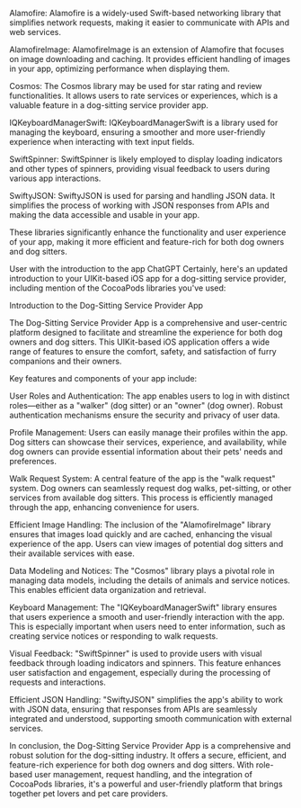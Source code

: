 Alamofire: Alamofire is a widely-used Swift-based networking library that simplifies network requests, making it easier to communicate with APIs and web services.

AlamofireImage: AlamofireImage is an extension of Alamofire that focuses on image downloading and caching. It provides efficient handling of images in your app, optimizing performance when displaying them.

Cosmos: The Cosmos library may be used for star rating and review functionalities. It allows users to rate services or experiences, which is a valuable feature in a dog-sitting service provider app.

IQKeyboardManagerSwift: IQKeyboardManagerSwift is a library used for managing the keyboard, ensuring a smoother and more user-friendly experience when interacting with text input fields.

SwiftSpinner: SwiftSpinner is likely employed to display loading indicators and other types of spinners, providing visual feedback to users during various app interactions.

SwiftyJSON: SwiftyJSON is used for parsing and handling JSON data. It simplifies the process of working with JSON responses from APIs and making the data accessible and usable in your app.

These libraries significantly enhance the functionality and user experience of your app, making it more efficient and feature-rich for both dog owners and dog sitters.




User
with the introduction to the app
ChatGPT
Certainly, here's an updated introduction to your UIKit-based iOS app for a dog-sitting service provider, including mention of the CocoaPods libraries you've used:

Introduction to the Dog-Sitting Service Provider App

The Dog-Sitting Service Provider App is a comprehensive and user-centric platform designed to facilitate and streamline the experience for both dog owners and dog sitters. This UIKit-based iOS application offers a wide range of features to ensure the comfort, safety, and satisfaction of furry companions and their owners.

Key features and components of your app include:

User Roles and Authentication: The app enables users to log in with distinct roles—either as a "walker" (dog sitter) or an "owner" (dog owner). Robust authentication mechanisms ensure the security and privacy of user data.

Profile Management: Users can easily manage their profiles within the app. Dog sitters can showcase their services, experience, and availability, while dog owners can provide essential information about their pets' needs and preferences.

Walk Request System: A central feature of the app is the "walk request" system. Dog owners can seamlessly request dog walks, pet-sitting, or other services from available dog sitters. This process is efficiently managed through the app, enhancing convenience for users.

Efficient Image Handling: The inclusion of the "AlamofireImage" library ensures that images load quickly and are cached, enhancing the visual experience of the app. Users can view images of potential dog sitters and their available services with ease.

Data Modeling and Notices: The "Cosmos" library plays a pivotal role in managing data models, including the details of animals and service notices. This enables efficient data organization and retrieval.

Keyboard Management: The "IQKeyboardManagerSwift" library ensures that users experience a smooth and user-friendly interaction with the app. This is especially important when users need to enter information, such as creating service notices or responding to walk requests.

Visual Feedback: "SwiftSpinner" is used to provide users with visual feedback through loading indicators and spinners. This feature enhances user satisfaction and engagement, especially during the processing of requests and interactions.

Efficient JSON Handling: "SwiftyJSON" simplifies the app's ability to work with JSON data, ensuring that responses from APIs are seamlessly integrated and understood, supporting smooth communication with external services.

In conclusion, the Dog-Sitting Service Provider App is a comprehensive and robust solution for the dog-sitting industry. It offers a secure, efficient, and feature-rich experience for both dog owners and dog sitters. With role-based user management, request handling, and the integration of CocoaPods libraries, it's a powerful and user-friendly platform that brings together pet lovers and pet care providers.
